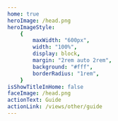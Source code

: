 ```yaml
---
home: true
heroImage: /head.png
heroImageStyle:
    {
        maxWidth: "600px",
        width: "100%",
        display: block,
        margin: "2rem auto 2rem",
        background: "#fff",
        borderRadius: "1rem",
    }
isShowTitleInHome: false
faceImage: /head.png
actionText: Guide
actionLink: /views/other/guide
---
```

